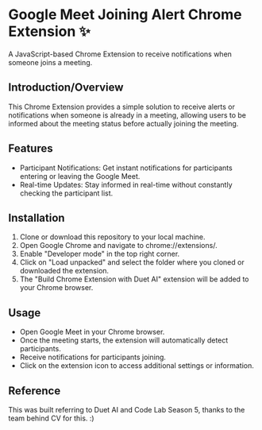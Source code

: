 # Google Meet Joining Alert Chrome Extension ✨

A JavaScript-based Chrome Extension to receive notifications when someone joins a meeting.

## Introduction/Overview

This Chrome Extension provides a simple solution to receive alerts or notifications when someone is already in a meeting, allowing users to be informed about the meeting status before actually joining the meeting.

## Features

  - Participant Notifications: Get instant notifications for participants entering or leaving the Google Meet.
  - Real-time Updates: Stay informed in real-time without constantly checking the participant list.

## Installation

1. Clone or download this repository to your local machine.
2. Open Google Chrome and navigate to chrome://extensions/.
3. Enable "Developer mode" in the top right corner.
4. Click on "Load unpacked" and select the folder where you cloned or downloaded the extension.
5. The "Build Chrome Extension with Duet AI" extension will be added to your Chrome browser.

## Usage
- Open Google Meet in your Chrome browser.
- Once the meeting starts, the extension will automatically detect participants.
- Receive notifications for participants joining.
- Click on the extension icon to access additional settings or information.


## Reference
This was built referring to Duet AI and Code Lab Season 5, thanks to the team behind CV for this. :)

